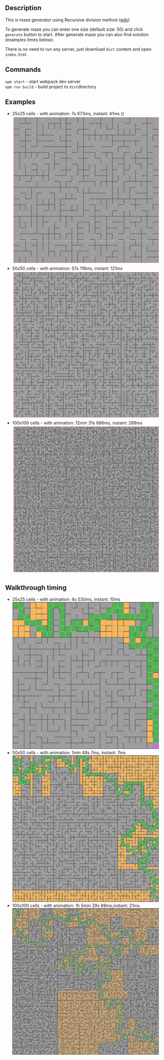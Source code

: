 ## Description

This is maze generator using Recursive division method ([wiki](https://en.wikipedia.org/wiki/Maze_generation_algorithm))


To generate maze you can enter one size (default size: 50) and click `generate` button to start.
After generate maze you can also find solution (examples times below).

There is no need to run any server, just download `dist` content and open `index.html`
## Commands

`npm start` - start webpack dev server <br>
`npm run build` - build project to `dist`directory

## Examples

- 25x25 cells - with animation: 7s 673ms, instant: 41ms ()
![alt text](readme_assets/maze-25x25.png "25x25-7673")
- 50x50 cells - with animation: 57s 118ms, instant: 121ms
![alt text](readme_assets/maze-50x50.png "50x50-57118ms")
- 100x100 cells - with animation: 12min 31s 686ms, instant: 288ms
![alt text](readme_assets/maze-100x100.png "100x100-751686ms")


## Walkthrough timing

- 25x25 cells - with animation: 4s 530ms, instant: 10ms
![alt text](readme_assets/maze-25x25-walkthrough.png "25x25-4530")
- 50x50 cells - with animation: 1min 49s 7ms, instant: 7ms
![alt text](readme_assets/maze-50x50-walkthrough.png "50x50-109007")
- 100x100 cells - with animation: 1h 5min 29s 88ms,instant: 21ms
![alt text](readme_assets/maze-100x100-walkthrough.png "100x100-3605498")